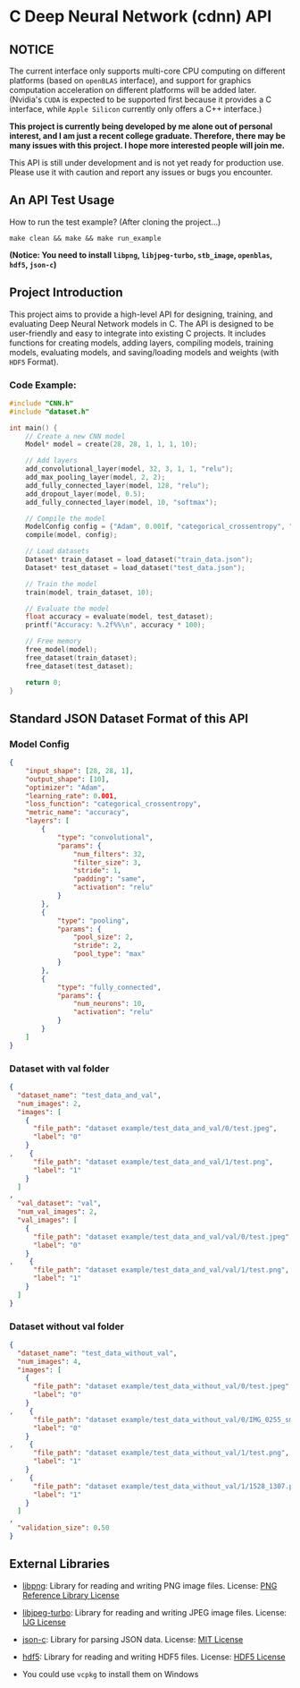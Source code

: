 # C Deep Neural Network (cdnn) API

## NOTICE

The current interface only supports multi-core CPU computing on different platforms (based on `openBLAS` interface), and support for graphics computation acceleration on different platforms will be added later. (Nvidia's `CUDA` is expected to be supported first because it provides a C interface, while `Apple Silicon` currently only offers a C++ interface.)

**This project is currently being developed by me alone out of personal interest, and I am just a recent college graduate. Therefore, there may be many issues with this project. I hope more interested people will join me.**

This API is still under development and is not yet ready for production use. Please use it with caution and report any issues or bugs you encounter.

## An API Test Usage

How to run the test example? (After cloning the project...)

```shell
make clean && make && make run_example
```
**(Notice: You need to install `libpng`, `libjpeg-turbo`, `stb_image`, `openblas`, `hdf5`, `json-c`)**

## Project Introduction

This project aims to provide a high-level API for designing, training, and evaluating Deep Neural Network models in C. The API is designed to be user-friendly and easy to integrate into existing C projects. It includes functions for creating models, adding layers, compiling models, training models, evaluating models, and saving/loading models and weights (with `HDF5` Format).

### Code Example:

```c
#include "CNN.h"
#include "dataset.h"

int main() {
    // Create a new CNN model
    Model* model = create(28, 28, 1, 1, 1, 10);

    // Add layers
    add_convolutional_layer(model, 32, 3, 1, 1, "relu");
    add_max_pooling_layer(model, 2, 2);
    add_fully_connected_layer(model, 128, "relu");
    add_dropout_layer(model, 0.5);
    add_fully_connected_layer(model, 10, "softmax");

    // Compile the model
    ModelConfig config = {"Adam", 0.001f, "categorical_crossentropy", "accuracy"};
    compile(model, config);

    // Load datasets
    Dataset* train_dataset = load_dataset("train_data.json");
    Dataset* test_dataset = load_dataset("test_data.json");

    // Train the model
    train(model, train_dataset, 10);

    // Evaluate the model
    float accuracy = evaluate(model, test_dataset);
    printf("Accuracy: %.2f%%\n", accuracy * 100);

    // Free memory
    free_model(model);
    free_dataset(train_dataset);
    free_dataset(test_dataset);

    return 0;
}
```

## Standard JSON Dataset Format of this API

### Model Config

```json
{
    "input_shape": [28, 28, 1],
    "output_shape": [10],
    "optimizer": "Adam",
    "learning_rate": 0.001,
    "loss_function": "categorical_crossentropy",
    "metric_name": "accuracy",
    "layers": [
        {
            "type": "convolutional",
            "params": {
                "num_filters": 32,
                "filter_size": 3,
                "stride": 1,
                "padding": "same",
                "activation": "relu"
            }
        },
        {
            "type": "pooling",
            "params": {
                "pool_size": 2,
                "stride": 2,
                "pool_type": "max"
            }
        },
        {
            "type": "fully_connected",
            "params": {
                "num_neurons": 10,
                "activation": "relu"
            }
        }
    ]
}
```

### Dataset with val folder

```json
{
  "dataset_name": "test_data_and_val",
  "num_images": 2,
  "images": [
    {
      "file_path": "dataset example/test_data_and_val/0/test.jpeg",
      "label": "0"
    }
,    {
      "file_path": "dataset example/test_data_and_val/1/test.png",
      "label": "1"
    }
  ]
,
  "val_dataset": "val",
  "num_val_images": 2,
  "val_images": [
    {
      "file_path": "dataset example/test_data_and_val/val/0/test.jpeg",
      "label": "0"
    }
,    {
      "file_path": "dataset example/test_data_and_val/val/1/test.png",
      "label": "1"
    }
  ]
}
```

### Dataset without val folder

```json
{
  "dataset_name": "test_data_without_val",
  "num_images": 4,
  "images": [
    {
      "file_path": "dataset example/test_data_without_val/0/test.jpeg",
      "label": "0"
    }
,    {
      "file_path": "dataset example/test_data_without_val/0/IMG_0255_smaller.jpeg",
      "label": "0"
    }
,    {
      "file_path": "dataset example/test_data_without_val/1/test.png",
      "label": "1"
    }
,    {
      "file_path": "dataset example/test_data_without_val/1/1528_1307.png",
      "label": "1"
    }
  ]
,
  "validation_size": 0.50
}
```

## External Libraries

- [libpng](https://github.com/glennrp/libpng): Library for reading and writing PNG image files.
  License: [PNG Reference Library License](http://www.libpng.org/pub/png/src/libpng-LICENSE.txt)

- [libjpeg-turbo](https://github.com/libjpeg-turbo/libjpeg-turbo): Library for reading and writing JPEG image files. 
  License: [IJG License](https://www.ijg.org/files/README)

- [json-c](https://github.com/json-c/json-c): Library for parsing JSON data. 
  License: [MIT License](https://opensource.org/licenses/MIT)

- [hdf5](https://www.hdfgroup.org/solutions/hdf5/): Library for reading and writing HDF5 files.
  License: [HDF5 License](https://github.com/HDFGroup/hdf5?tab=License-1-ov-file#)

- You could use `vcpkg` to install them on Windows
